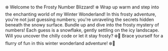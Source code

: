 ❄️ Welcome to the Frosty Number Blizzard! ❄️
Wrap up warm and step into the enchanting world of my Winter Wonderland! In this frosty adventure, you're not just guessing numbers; you're unraveling the secrets hidden beneath the snowy surface. Bundle up and dive into the frosty mystery of numbers! Each guess is a snowflake, gently settling on the icy landscape. Will you uncover the chilly code or let it stay frosty? ❄️🔢 Brace yourself for a flurry of fun in this winter wonderland adventure! ❄️🎲

